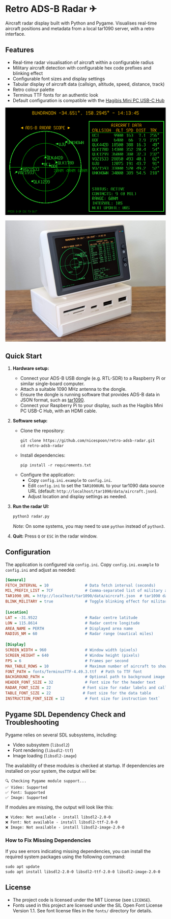 # Retro ADS-B Radar ✈

Aircraft radar display built with Python and Pygame. Visualises real-time aircraft positions and metadata from a local tar1090 server, with a retro interface.

## Features
- Real-time radar visualisation of aircraft within a configurable radius
- Military aircraft detection with configurable hex code prefixes and blinking effect
- Configurable font sizes and display settings
- Tabular display of aircraft data (callsign, altitude, speed, distance, track)
- Retro colour palette
- Terminus TTF fonts for an authentic look
- Default configuration is compatible with the [Hagibis Mini PC USB-C Hub](https://hagibis.com/products-p00288p1.html)

![Retro ADS-B Radar Screenshot](images/screenshot.png)

![Retro ADS-B Radar Running on Hagibis Mini PC USB-C Hub](images/hagibis_display.jpg)

## Quick Start

1. **Hardware setup:**
   - Connect your ADS-B USB dongle (e.g. RTL-SDR) to a Raspberry Pi or similar single-board computer.
   - Attach a suitable 1090 MHz antenna to the dongle.
   - Ensure the dongle is running software that provides ADS-B data in JSON format, such as [tar1090](https://github.com/wiedehopf/tar1090).
   - Connect your Raspberry Pi to your display, such as the Hagibis Mini PC USB-C Hub, with an HDMI cable.

2. **Software setup:**
   - Clone the repository:
     ```
     git clone https://github.com/nicespoon/retro-adsb-radar.git
     cd retro-adsb-radar
     ```
   - Install dependencies:
     ```
     pip install -r requirements.txt
     ```
   - Configure the application:
     - Copy `config.ini.example` to `config.ini`.
     - Edit `config.ini` to set the `TAR1090URL` to your tar1090 data source URL (default: `http://localhost/tar1090/data/aircraft.json`).
     - Adjust location and display settings as needed.

3. **Run the radar UI:**
   ```bash
   python3 radar.py
   ```
   *Note:* On some systems, you may need to use `python` instead of `python3`.
5. **Quit:** Press `Q` or `ESC` in the radar window.

## Configuration
The application is configured via `config.ini`. Copy `config.ini.example` to `config.ini` and adjust as needed:

```ini
[General]
FETCH_INTERVAL = 10                # Data fetch interval (seconds)
MIL_PREFIX_LIST = 7CF              # Comma-separated list of military aircraft hex prefixes (e.g. 7CF,AE,43C)
TAR1090_URL = http://localhost/tar1090/data/aircraft.json  # tar1090 data source URL
BLINK_MILITARY = true              # Toggle blinking effect for military aircraft (true/false)

[Location]
LAT = -31.9522                     # Radar centre latitude
LON = 115.8614                     # Radar centre longitude
AREA_NAME = PERTH                  # Displayed area name
RADIUS_NM = 60                     # Radar range (nautical miles)

[Display]
SCREEN_WIDTH = 960                 # Window width (pixels)
SCREEN_HEIGHT = 640                # Window height (pixels)
FPS = 6                            # Frames per second
MAX_TABLE_ROWS = 10                # Maximum number of aircraft to show in the table
FONT_PATH = fonts/TerminusTTF-4.49.3.ttf  # Path to TTF font
BACKGROUND_PATH =                  # Optional path to background image
HEADER_FONT_SIZE = 32              # Font size for the header text
RADAR_FONT_SIZE = 22              # Font size for radar labels and callsigns
TABLE_FONT_SIZE = 22              # Font size for the data table
INSTRUCTION_FONT_SIZE = 12         # Font size for instruction text`
```

## Pygame SDL Dependency Check and Troubleshooting

Pygame relies on several SDL subsystems, including:

- Video subsystem (`libsdl2`)
- Font rendering (`libsdl2-ttf`)
- Image loading (`libsdl2-image`)

The availability of these modules is checked at startup. If dependencies are  installed on your system, the output will be:

```
🔍 Checking Pygame module support...
✅ Video: Supported
✅ Font: Supported
✅ Image: Supported
```

If modules are missing, the output will look like this:

```
❌ Video: Not available - install libsdl2-2.0-0
❌ Font: Not available - install libsdl2-ttf-2.0-0
❌ Image: Not available - install libsdl2-image-2.0-0
```

### How to Fix Missing Dependencies

If you see errors indicating missing dependencies, you can install the required system packages using the following command:

```
sudo apt update
sudo apt install libsdl2-2.0-0 libsdl2-ttf-2.0-0 libsdl2-image-2.0-0
```

## License
- The project code is licensed under the MIT License (see `LICENSE`).
- Fonts used in this project are licensed under the SIL Open Font License Version 1.1. See font license files in the `fonts/` directory for details.
